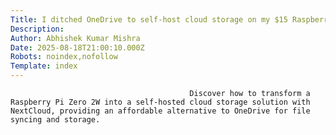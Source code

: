 ```yaml
---
Title: I ditched OneDrive to self-host cloud storage on my $15 Raspberry Pi, and it's surprisingly good
Description: 
Author: Abhishek Kumar Mishra
Date: 2025-08-18T21:00:10.000Z
Robots: noindex,nofollow
Template: index
---
```


                                            Discover how to transform a Raspberry Pi Zero 2W into a self-hosted cloud storage solution with NextCloud, providing an affordable alternative to OneDrive for file syncing and storage.
                                        